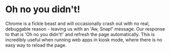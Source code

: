 Oh no you didn't!
=================

Chrome is a fickle beast and will occasionally crash out with no real, debuggable reason - leaving us with an 'Aw, Snap!' message. Our response to that is 'Oh no you didn't!' and refresh the page automatically. This is incredibly useful when running web apps in kiosk mode, where there is no easy way to reload the page.
